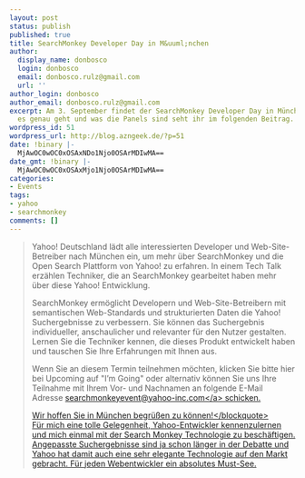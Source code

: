 ```yaml
---
layout: post
status: publish
published: true
title: SearchMonkey Developer Day in M&uuml;nchen
author:
  display_name: donbosco
  login: donbosco
  email: donbosco.rulz@gmail.com
  url: ''
author_login: donbosco
author_email: donbosco.rulz@gmail.com
excerpt: Am 3. September findet der SearchMonkey Developer Day in München statt. Worüber
  es genau geht und was die Panels sind seht ihr im folgenden Beitrag.
wordpress_id: 51
wordpress_url: http://blog.azngeek.de/?p=51
date: !binary |-
  MjAwOC0wOC0xOSAxNDo1Njo0OSArMDIwMA==
date_gmt: !binary |-
  MjAwOC0wOC0xOSAxMjo1Njo0OSArMDIwMA==
categories:
- Events
tags:
- yahoo
- searchmonkey
comments: []
---
```

<blockquote>Yahoo! Deutschland l&auml;dt alle interessierten Developer und Web-Site-Betreiber nach M&uuml;nchen ein, um mehr &uuml;ber SearchMonkey und die Open Search Plattform von Yahoo! zu erfahren. In einem Tech Talk erz&auml;hlen Techniker, die an SearchMonkey gearbeitet haben mehr &uuml;ber diese Yahoo! Entwicklung.</p>
<p>SearchMonkey erm&ouml;glicht Developern und Web-Site-Betreibern mit semantischen Web-Standards und strukturierten Daten die Yahoo! Suchergebnisse zu verbessern. Sie k&ouml;nnen das Suchergebnis individueller, anschaulicher und relevanter f&uuml;r den Nutzer gestalten. Lernen Sie die Techniker kennen, die dieses Produkt entwickelt haben und tauschen Sie Ihre Erfahrungen mit Ihnen aus.</p>
<p>Wenn Sie an diesem Termin teilnehmen m&ouml;chten, klicken Sie bitte hier bei Upcoming auf "I&rsquo;m Going" oder alternativ k&ouml;nnen Sie uns Ihre Teilnahme mit Ihrem Vor- und Nachnamen an folgende E-Mail Adresse <a rel="nofollow" href="mailto:searchmonkeyevent@yahoo-inc.com">searchmonkeyevent@yahoo-inc.com<&#47;a> schicken.</p>
<p>Wir hoffen Sie in M&uuml;nchen begr&uuml;&szlig;en zu k&ouml;nnen!<&#47;blockquote><br />
F&uuml;r mich eine tolle Gelegenheit, Yahoo-Entwickler kennenzulernen und mich einmal mit der Search Monkey Technologie zu besch&auml;ftigen. Angepasste Suchergebnisse sind ja schon l&auml;nger in der Debatte und Yahoo hat damit auch eine sehr elegante Technologie auf den Markt gebracht. F&uuml;r jeden Webentwickler ein absolutes Must-See.</p>
